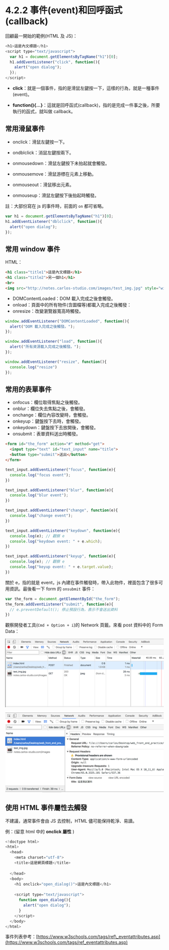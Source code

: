 # 4.2.2 事件\(event\)和回呼函式\(callback\)

回顧最一開始的範例\(HTML 及 JS\)：

```js
<h1>這是內文標題</h1>
<script type="text/javascript">
  var h1 = document.getElementsByTagName("h1")[0];
  h1.addEventListener("click", function(){
    alert("open dialog");
  });
</script>
```

* **click**：就是一個事件，指的是滑鼠左鍵按一下，這樣的行為，就是一種事件\(event\)。

* **function\(\){...}**：這就是回呼函式\(callback\)，指的是完成一件事之後，所要執行的函式，就叫做 callback。

## 常用滑鼠事件

* onclick：滑鼠左鍵按一下。

* ondblclick：消鼠左鍵按兩下。

* onmousedown：滑鼠左鍵按下未抬起就會觸發。

* onmousemove：滑鼠游標在元素上移動。

* onmouseout：滑鼠移出元素。

* onmouseup：滑鼠左鍵按下後抬起時觸發。

註：大部份寫在 js 的事件時，前面的 `on` 都可省略。

```js
var h1 = document.getElementsByTagName("h1")[0];
h1.addEventListener("dblclick", function(){
  alert("open dialog");
});
```

## 常用 window 事件

HTML：

```html
<h1 class="title1">這是內文標題</h1>
<h1 class="title2">另一個h1</h1>
<br>
<img src="http://notes.carlos-studio.com/images/test_img.jpg" style="width:200px;">
```

* DOMContentLoaded：DOM 載入完成之後會觸發。
* onload：頁面中的所有物件\(含圖檔等\)都載入完成之後觸發：
* onresize：改變瀏覽器寬高時觸發。

```js
window.addEventListener("DOMContentLoaded", function(){
  alert("DOM 載入完成之後觸發。");
});
```

```js
window.addEventListener("load", function(){
  alert("所有資源載入完成之後觸發。");
});
```

```js
window.addEventListener("resize", function(){
  console.log("resize")
});
```

## 常用的表單事件

* onfocus：欄位取得焦點之後觸發。
* onblur：欄位失去焦點之後，會觸發。
* onchange：欄位內容改變時，會觸發。
* onkeyup：鍵盤按下去時，會觸發。
* onkeydown：鍵盤按下去放開後，會觸發。
* onsubmit：表單資料送出時觸發。

```html
<form id="the_form" action="#" method="get">
  <input type="text" id="text_input" name="title">
  <button type="submit">送出</button>
</form>
```

```js
text_input.addEventListener("focus", function(e){
  console.log("focus event");
})
```

```js
text_input.addEventListener("blur", function(e){
  console.log("blur event");
})
```

```js
text_input.addEventListener("change", function(e){
  console.log("change event");
})
```

```js
text_input.addEventListener("keydown", function(e){
  console.log(e); // 觀察 e
  console.log("keydown event: " + e.which);
})
```

```js
text_input.addEventListener("keyup", function(e){
  console.log(e); // 觀察 e
  console.log("keyup event: " + e.target.value);
})
```

關於 e，指的就是 event，js 內建在事件觸發時，帶入此物件，裡面包含了很多可用資訊。最後看一下 form 的 `onsubmit` 事件：

```js
var the_form = document.getElementById("the_form");
the_form.addEventListener("submit", function(e){
  // e.preventDefault(); 停止預設行為，表示不會送出資料
})
```

觀察開發者工具\(`Cmd + Option + i`\)的 Network 頁籤。來看 post 資料中的 Form Data：

![](/assets/form_network1.png)

![](/assets/form_network2.png)

## 使用 HTML 事件屬性去觸發

不建議，通常事件會由 JS 去控制，HTML 儘可能保持乾淨、易讀。

例：\(留意 html 中的 **onclick 屬性** \)

```js
<!doctype html>
<html>
  <head>
    <meta charset="utf-8">
    <title>這是網頁標題</title>

  </head>
  <body>
    <h1 onclick="open_dialog()">這是內文標題</h1>

    <script type="text/javascript">
      function open_dialog(){
        alert("open dialog");
      }
    </script>
  </body>
</html>
```

事件列表參考：[https://www.w3schools.com/tags/ref\_eventattributes.asp](https://www.w3schools.com/tags/ref_eventattributes.asp)

